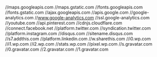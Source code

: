 //maps.googleapis.com
//maps.gstatic.com
//fonts.googleapis.com
//fonts.gstatic.com
//ajax.googleapis.com
//apis.google.com
//google-analytics.com
//www.google-analytics.com
//ssl.google-analytics.com
//youtube.com
//api.pinterest.com
//cdnjs.cloudflare.com
//connect.facebook.net
//platform.twitter.com
//syndication.twitter.com
//platform.instagram.com
//disqus.com
//sitename.disqus.com
//s7.addthis.com
//platform.linkedin.com
//w.sharethis.com
//i0.wp.com
//i1.wp.com
//i2.wp.com
//stats.wp.com
//pixel.wp.com
//s.gravatar.com
//0.gravatar.com
//2.gravatar.com
//1.gravatar.com